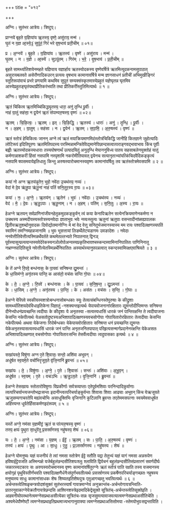 +++
title = "०१२"

+++


अग्निः। सुतंभर आत्रेयः। त्रिष्टुप्।

प्राग्नये॑ बृह॒ते य॒ज्ञिया॑य ऋ॒तस्य॒ वृष्णे॒ असु॑राय॒ मन्म॑ ।  
घृ॒तं न य॒ज्ञ आ॒स्ये॒३॒॑ सुपू॑तं॒ गिरं॑ भरे वृष॒भाय॑ प्रती॒चीम् ॥ ०१॥

प्र । अ॒ग्नये॑ । बृ॒ह॒ते । य॒ज्ञिया॑य । ऋ॒तस्य॑ । वृष्णे॑ । असु॑राय । मन्म॑ ।  
घृ॒तम् । न । य॒ज्ञे । आ॒स्ये॑ । सुऽपू॑तम् । गिर॑म् । भ॒रे॒ । वृ॒ष॒भाय॑ । प्र॒ती॒चीम् ॥

बृहते सामर्थ्यातिशयेनमहते यज्ञियाय यज्ञार्हाय ऋतस्योदकस्य वृष्णेवर्षित्रे ऋतमित्युदकनामसुपाठात् असुरायबलवते असेरौणादिकउरन् प्रत्ययः वृषभाय कामानावर्षित्रे मन्म ज्ञानसाधनं प्रतीचीं अभिमुखीङ्गिरं स्तुतिरूपांवाचं प्रभरे प्रणयामि कथमिव सुपूतं सम्यक्संस्कृतमास्येप्रहुतं यज्ञेघृतन्न घृतमिव आस्येप्रहुतङ्घृतंयथाप्रीतिकरंभवति तथा प्रीतिकरींस्तुतिमित्यार्थः ॥ १ ॥

अग्निः। सुतंभर आत्रेयः। त्रिष्टुप्।

ऋ॒तं चि॑कित्व ऋ॒तमिच्चि॑किद्ध्यृ॒तस्य॒ धारा॒ अनु॑ तृन्धि पू॒र्वीः ।  
नाहं या॒तुं सह॑सा॒ न द्व॒येन॑ ऋ॒तं स॑पाम्यरु॒षस्य॒ वृष्णः॑ ॥ ०२॥

ऋ॒तम् । चि॒कि॒त्वः॒ । ऋ॒तम् । इत् । चि॒कि॒द्धि॒ । ऋ॒तस्य॑ । धाराः॑ । अनु॑ । तृ॒न्धि॒ । पू॒र्वीः ।  
न । अ॒हम् । या॒तुम् । सह॑सा । न । द्व॒येन॑ । ऋ॒तम् । स॒पा॒मि॒ । अ॒रु॒षस्य॑ । वृष्णः॑ ॥

ऋतं स्तोत्रं हेचिकित्वः जानन् अग्ने त्वं ऋतं मयाक्रियमाणमिदंस्तोत्रंचिकिद्धि जानीहि कितज्ञाने जुहोत्यादिः लोटिरूपं इदितिपूरणः ऋतमितिपदस्य परस्मिन्नामन्त्रितेविद्यमानेपिछान्दसत्वात्पराङ्गवद्भावाभावः किंच पूर्वीः बह्वीः ऋतस्योदकस्यधाराः तस्यपोषणार्थं उत्पादयितुं अनुतृन्धि मेघाननुविध्य पातय सहसाबलेनयुक्तोहं यातुं कर्मणान्नाशकरीं हिंसां नसपामि नस्पृशामि नकरोमीतियावत् द्वयेनच सत्यानृताभ्यांयत्किंचिदवैदिकङ्कृत्यं नसपामि षपसमवायेइतिधातुः किन्तु अरुषस्यारोचमानस्यवृष्णः कामानांवर्षितुः तव ऋतंस्तोत्रमेवसपामि ॥ २ ॥

अग्निः। सुतंभर आत्रेयः। त्रिष्टुप्।

कया॑ नो अग्न ऋ॒तय॑न्नृ॒तेन॒ भुवो॒ नवे॑दा उ॒चथ॑स्य॒ नव्यः॑ ।  
वेदा॑ मे दे॒व ऋ॑तु॒पा ऋ॑तू॒नां नाहं पतिं॑ सनि॒तुर॒स्य रा॒यः ॥ ०३॥

कया॑ । नः॒ । अ॒ग्ने॒ । ऋ॒तय॑न् । ऋ॒तेन॑ । भुवः॑ । नवे॑दाः । उ॒चथ॑स्य । नव्यः॑ ।  
वेद॑ । मे॒ । दे॒वः । ऋ॒तु॒ऽपाः । ऋ॒तू॒नाम् । न । अ॒हम् । पति॑म् । स॒नि॒तुः । अ॒स्य । रा॒यः ॥

हेअग्ने ऋतयन् सर्वप्राणिनांजीवनहेतुकमुदकङ्कुर्वन् त्वं कया केनापिऋतेन सत्येनक्रियमाणेनकर्मणा न उचथस्य अस्मदीयस्यस्तोत्रस्यनवेदाः ज्ञाताभुवः भवेः नव्यःस्तुत्यः ऋतुनां ऋतुपाः वसन्तादीनांप्र्सह्यपालकः द्वितीयऋतुशब्दोनुवादकः दिवोद्योतमानोग्निः मे मां वेद वेत्तु सनितुर्भजमानस्यास्य मम रायः पश्वादिलक्षणस्यपतिं स्वामिनं तमग्निमहन्नजानामि ॥ भुवः भूसत्तायां लिङर्थेलेट्यडागमः उवङादेशः । नवेदाः ननवेत्तीतिवेत्तीत्यस्मिन्नर्थेवर्तते कथमेतल्लभ्यते निपातनात् द्विनञ् पूर्वस्यासुन्प्रत्ययान्तस्यवेदेरेकस्यनञोलोपोअन्यस्यप्रकृतिभावश्चस्कन्दस्वामिनानिपातितः पाणिनिनातु नभ्राण्नपादितिसूत्रे नवेत्तीत्येतस्मिन्नर्थेनिपातितः अस्यार्थस्यानुपपन्नत्वात् स्कन्दस्वामिपक्षएवाश्रियते ॥ ३ ॥

अग्निः। सुतंभर आत्रेयः। त्रिष्टुप्।

के ते॑ अग्ने रि॒पवे॒ बन्ध॑नासः॒ के पा॒यवः॑ सनिषन्त द्यु॒मन्तः॑ ।  
के धा॒सिम॑ग्ने॒ अनृ॑तस्य पान्ति॒ क आस॑तो॒ वच॑सः सन्ति गो॒पाः ॥ ०४॥

के । ते॒ । अ॒ग्ने॒ । रि॒पवे॑ । बन्ध॑नासः । के । पा॒यवः॑ । स॒नि॒ष॒न्त॒ । द्यु॒ऽमन्तः॑ ।  
के । धा॒सिम् । अ॒ग्ने॒ । अनृ॑तस्य । पा॒न्ति॒ । के । अस॑तः । वच॑सः । स॒न्ति॒ । गो॒पाः ॥

हेअग्ने येरिपवे स्वकीयस्यशत्रोःबन्धनासोबन्धकाः स्युः तेत्वत्संबन्धिनस्तेपुरुषाः के कीद्रुशाः सामर्थ्यातिशयदेवंविधाइतिकेना पिज्ञातुं -नशक्यन्तइत्यर्थः येपायवोजनानांरक्षितारः द्युमन्तोदीप्तिमन्तः सनिषन्त दीनेभ्योधनंप्रयच्छन्ति त्वदीयाः के कीदृशाः ये अनृतस्या -सत्यस्यधासिं धारकं जनं पान्तिरक्षन्ति ते त्वदीयाजनाः केसन्ति नकेपीत्यर्थः येअसतोदुष्टस्यअभिशापादिलक्षणस्यवचसोगोपाः गोपायितारोरक्षितारः तेत्वदीयाः केसन्ति नकेपीत्यर्थः अथवा येकेजनाः रिपोर्बन्धकाः येकेपायवोरक्षितारः सनिषन्त धनं प्रयच्छन्ति द्युमन्तः येकेअनृतस्यासत्यस्यधासिं धारकं जनं पान्ति अनृतजनितपापात् परिहृत्यसन्मार्गप्रदानेनरक्षन्ति येकेअसतः अभिशापादिलक्षणात् वचसोगोपाः गोपायितारःसन्ति तेसर्वेत्वदीयाः त्वदुपासकाः इत्यर्थः ॥ ४ ॥

अग्निः। सुतंभर आत्रेयः। त्रिष्टुप्।

सखा॑यस्ते॒ विषु॑णा अग्न ए॒ते शि॒वासः॒ सन्तो॒ अशि॑वा अभूवन् ।  
अधू॑र्षत स्व॒यमे॒ते वचो॑भिरृजूय॒ते वृ॑जि॒नानि॑ ब्रु॒वन्तः॑ ॥ ०५॥

सखा॑यः । ते॒ । विषु॑णाः । अ॒ग्ने॒ । ए॒ते । शि॒वासः॑ । सन्तः॑ । अशि॑वाः । अ॒भू॒व॒न् ।  
अधू॑र्षत । स्व॒यम् । ए॒ते । वचः॑ऽभिः । ऋ॒जु॒ऽय॒ते । वृ॒जि॒नानि॑ । ब्रु॒वन्तः॑ ॥

हेअग्ने तेसखायः स्तोतारोविषुणाः विप्रकीर्णाः सर्वत्रव्याप्ताः एतेपूर्वमशिवाः परनिन्दादिकुर्वाणाः त्वत्परिचर्यान्त्यजन्तोभद्राःसन्तः इदानीन्त्वत्परिचर्याङ्कुर्वन्तः शिवासः शिवाः आढ्याः अभूवन् किंच येऋजूयते ऋजुसम्यगाचरतेपि मह्यंवचोभिः असाधूक्तिभिः वृजिनानि कुटिलानि ब्रुवन्तः तएतेममसपत्नाः स्वयमेववाधूर्षत अहिंस्यन्त धूर्वतेर्हिंसाकर्मणइदंरूपम् ॥ ५ ॥

अग्निः। सुतंभर आत्रेयः। त्रिष्टुप्।

यस्ते॑ अग्ने॒ नम॑सा य॒ज्ञमीट्ट॑ ऋ॒तं स पा॑त्यरु॒षस्य॒ वृष्णः॑ ।  
तस्य॒ क्षयः॑ पृ॒थुरा सा॒धुरे॑तु प्र॒सर्स्रा॑णस्य॒ नहु॑षस्य॒ शेषः॑ ॥ ०६॥

यः । ते॒ । अ॒ग्ने॒ । नम॑सा । य॒ज्ञम् । ईट्टे॑ । ऋ॒तम् । सः । पा॒ति॒ । अ॒रु॒षस्य॑ । वृष्णः॑ ।  
तस्य॑ । क्षयः॑ । पृ॒थुः । आ । सा॒धुः । ए॒तु॒ । प्र॒ऽसर्स्रा॑णस्य । नहु॑षस्य । शेषः॑ ॥

हेअग्ने योमनुष्यः यज्ञं यजनीयं ते त्वां नमसा स्तोत्रेण ईट्टे स्तौति यद्वा तेतुभ्यं यज्ञं यागं नमसा अन्नरूपेण हविषाईट्टेयजति अस्मिन्पक्षे यजेर्बहुलंछन्दसीतिशपःश्लुः श्लाविति द्विर्वचनं बहुलंछन्दसीतिसंप्रसारणं सवर्णदीर्घः जकारस्यटकारः सः अरुपस्यरोचमानस्य वृष्णः कामानांवर्षितुरग्नेः ऋतं स्तोत्रं पाति रक्षति तस्य यजमानस्य क्षयोगृहं पृथुविस्तीर्णंभवति पश्वादिलक्षणैर्धनैःसंपूर्णंभवतीत्यर्थः प्रसर्स्राणस्य प्रकर्षेणपरिचर्याङ्गच्छतः नहुषस्य मनुष्यस्य साधुः कामानांसाधकः शेषः शिष्यतइतिशेषःपुत्रः एतुआगच्छतु भवत्वित्यर्थः ॥ ६ ॥अर्चन्तस्त्वेतिषळृचन्त्रयोदशंसूक्तं सुतंभरस्यार्षं गायत्रमाग्नेयं अनुक्रान्तंच-अर्चन्तोगायत्रन्त्विति-प्रातरनुवाकाग्नेयेक्रतौगायत्रेछन्दसि आश्विनशस्त्रेइदमादिकेद्वेसूक्ते सूत्रितंच्-अर्चन्तस्त्वेतिसूक्तेइति । आहवनीयोपस्थानेत्वमग्नेसप्रथाअसीत्येका सूत्रितंच-सन्नः सृजसुमत्यावाजवत्यात्वमग्नेसप्रथाअसीतिचेति । अश्वमेधेपौष्णेष्टौ त्वमग्नेसप्रथाइतिप्रथमाज्यभागानुवाक्या त्वमग्नेसप्रथाअसिसोमया -स्तेमयोभुवःसद्वन्ताविति ।